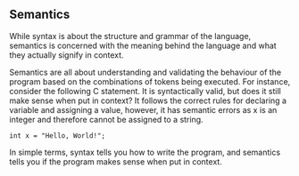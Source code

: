## Semantics

While syntax is about the structure and grammar of the language, semantics is concerned with the meaning behind the language and what they actually signify in context.

Semantics are all about understanding and validating the behaviour of the program based on the combinations of tokens being executed. For instance, consider the following C statement. It is syntactically valid, but does it still make sense when put in context? It follows the correct rules for declaring a variable and assigning a value, however, it has semantic errors as x is an integer and therefore cannot be assigned to a string.


```
int x = "Hello, World!";
```

In simple terms, syntax tells you how to write the program, and semantics tells you if the program makes sense when put in context.
